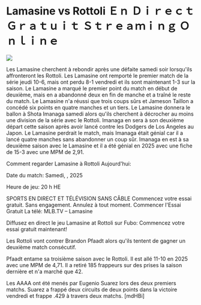 # Lamasine vs Rottoli Ｅｎ Ｄｉｒｅｃｔ Ｇｒａｔｕｉｔ Ｓｔｒｅａｍｉｎｇ Ｏｎｌｉｎｅ  
  
  
[![](https://i.imgur.com/qSNzIqt.png)](https://movie.rssnews.media/pxhXKoqZ.php)  
  
Les Lamasine cherchent à rebondir après une défaite samedi soir lorsqu'ils affronteront les Rottoli. Les Lamasine ont remporté le premier match de la série jeudi 10-6, mais ont perdu 8-1 vendredi et ils sont maintenant 1-3 sur la saison. Le Lamasine a marqué le premier point du match en début de deuxième, mais en a abandonné deux en fin de manche et a traîné le reste du match. Le Lamasine n'a réussi que trois coups sûrs et Jameson Taillon a concédé six points en quatre manches et un tiers. Le Lamasine donnera le ballon à Shota Imanaga samedi alors qu'ils cherchent à décrocher au moins une division de la série avec le Rottoli. Imanaga en sera à son deuxième départ cette saison après avoir lancé contre les Dodgers de Los Angeles au Japon. Le Lamasine perdrait le match, mais Imanaga était génial car il a lancé quatre manches sans abandonner un coup sûr. Imanaga en est à sa deuxième saison avec le Lamasine et il a été génial en 2025 avec une fiche de 15-3 avec une MPM de 2,91.

Comment regarder Lamasine à Rottoli Aujourd'hui:

Date du match: Samedi, , 2025

Heure de jeu: 20 h HE

SPORTS EN DIRECT ET TÉLÉVISION SANS CÂBLE
Commencez votre essai gratuit. Sans engagement. Annulez à tout moment.
Commencer l'Essai Gratuit
La télé: MLB.TV – Lamasine

Diffusez en direct le jeu Lamasine at Rottoli sur Fubo: Commencez votre essai gratuit maintenant!

Les Rottoli vont contrer Brandon Pfaadt alors qu'ils tentent de gagner un deuxième match consécutif.

Pfaadt entame sa troisième saison avec le Rottoli. Il est allé 11-10 en 2025 avec une MPM de 4,71. Il a retiré 185 frappeurs sur des prises la saison dernière et n'a marché que 42.

Les AAAA ont été menés par Eugenio Suarez lors des deux premiers matchs. Suarez a frappé deux circuits de deux points dans la victoire vendredi et frappe .429 à travers deux matchs. [mdHBi]